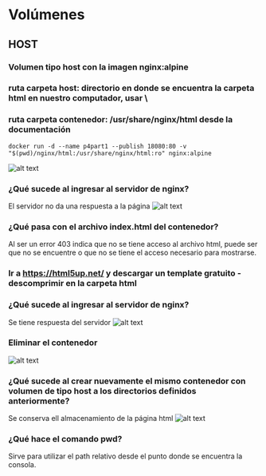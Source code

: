 # Volúmenes

## HOST

### Volumen tipo host con la imagen nginx:alpine 
### ruta carpeta host: directorio en donde se encuentra la carpeta html en nuestro computador, usar \\
### ruta carpeta contenedor: /usr/share/nginx/html desde la documentación

```
docker run -d --name p4part1 --publish 18080:80 -v "$(pwd)/nginx/html:/usr/share/nginx/html:ro" nginx:alpine
```
![alt text](./assets/ref1_creacion.png)
### ¿Qué sucede al ingresar al servidor de nginx?
El servidor no da una respuesta a la página
![alt text](./assets/ref2_pagina.png)
### ¿Qué pasa con el archivo index.html del contenedor?
Al ser un error 403 indica que no se tiene acceso al archivo html, puede ser que no se encuentre o que no se tiene el acceso necesario para mostrarse.
### Ir a https://html5up.net/ y descargar un template gratuito - descomprimir en la carpeta html
### ¿Qué sucede al ingresar al servidor de nginx?
Se tiene respuesta del servidor
![alt text](./assets/ref4_respuesta.png)
### Eliminar el contenedor
![alt text](./assets/ref3_eliminar.png)
### ¿Qué sucede al crear nuevamente el mismo contenedor con volumen de tipo host a los directorios definidos anteriormente?
Se conserva ell almacenamiento de la página html
![alt text](./assets/ref5_newCharge.png)
### ¿Qué hace el comando pwd?
Sirve para utilizar el path relativo desde el punto donde se encuentra la consola.

